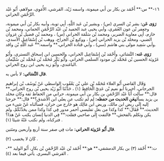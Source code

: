 ١٦-** س:** أَحْمَد بن بكار بن أَبي ميمونة، واسمه زَيْد، القرشي، الأُمَوِي، مولاهم، أَبُو عَبْد الرَّحْمَنِ الحراني.

**رَوَى عَن:** بشر بْن السري (س) ، وبشير بْن عَبد اللَّهِ، أَبِي توبة، وأبيه بكار بْن أَبي ميمونة، وجعفر بْن عون العُمَري، وأبي يحيى عبد الحميد بْن عَبْد الرَّحْمَنِ الحماني، ومحمد بْن خازم، أَبِي معاوية الضرير، ومحمد بْن سَلَمَة الحراني (س) ، ومحمد بْن فضيل بْن غزوان الضبي، ومخلد بْن يزيد الحراني (س) ، ووكيع بْن الجراح، ووهب بْن إِسْمَاعِيل الأسدي، وأبي سَعِيد مولى بني هاشم (سي) ، وأبي قتادة الحراني،** واسمه:** عَبد اللَّهِ بْن واقد.

**رَوَى عَنه:** النَّسَائي، وأَحْمَد بْن إِسْمَاعِيل الحراني، والحسين ابن إسحاق التستري، وأَبُو عَرُوبَة الحسين بْن مُحَمَّد بْن مودود السلمي الحراني. وأَبُو بَكْر مُحَمَّد بْن مُحَمَّد بْن سُلَيْمان الباغندي، وأَبُو زيد يحيى ابن روح الحراني.

**قال النَّسَائي:** لا بأس به.

وَقَال القاضي أَبُو العلاء مُحَمَّد بْن علي بْن يَعْقُوب الواسطي عَنْ يُوسُف بْن إبراهيم الجرجاني، أخبرنا أبو نعيم بْن عَدِيّ الْحَافِظ (١) ، حَدَّثَنَا أَبُو زَيْد يحيى بْن روح الحراني،** قال:** سألت أَبَا عَبْد الرَّحْمَنِ بن بكار بن أَبي ميمونة، حراني من الحفاظ ثقة وكان مخلد بن يزيد يسأله**عَنِ الحديث من حفظه:** لِم لم تكتب عن يعلي ابن الأشدق؟** قال:** خرجنا إليه إِلَى ربض ابن مالك، وربض ابن مَالِك هو خارج من حران، فسألناه عَنْ شيء من الحديث،** فَقَالَ:** كذا وكذا من بغل تفليسي أحمر مدور فِي كذا وكذا ممن يحَدَّثَكُمْ، ولم يكن وتكلم بالفحش،** فالتفت إِلَى صاحبي فقلت:** فِي الدنيا إنسان يكتب عَنْ هذا؟ فتركناه، ولم نكتب عَنْهُ شيئا (١) .

**قال أَبُو عَرُوبَة الحراني:** مات فِي صفر سنة أربع وأربعين ومئتين.

كَانَ لا يخضب (٢) .

-** ت:** أَحْمَد (٣) بن بكار الدمشقي،** هو:** أَحْمَد بْن عَبْد الرَّحْمَنِ بْن بكار، أَبُو الوليد القرشي البسري. يأتي فيما بعد (٤) .